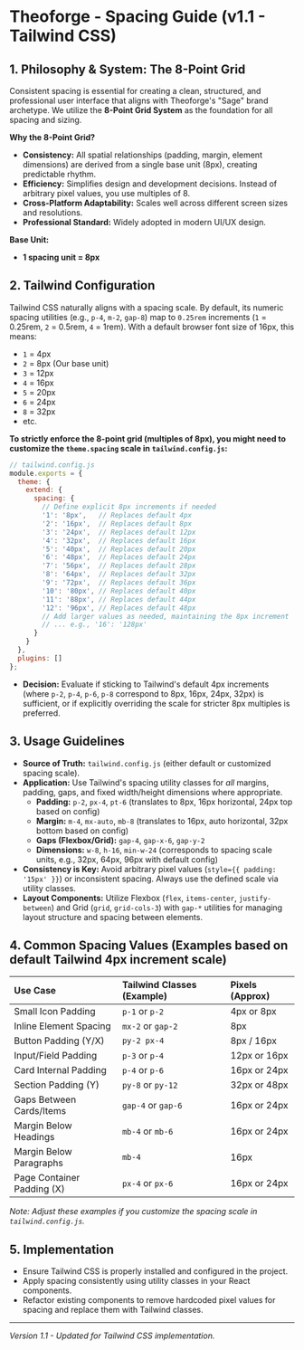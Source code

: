 # Theoforge - Spacing Guide (v1.1 - Tailwind CSS)

## 1. Philosophy & System: The 8-Point Grid

Consistent spacing is essential for creating a clean, structured, and professional user interface that aligns with Theoforge's "Sage" brand archetype. We utilize the **8-Point Grid System** as the foundation for all spacing and sizing.

**Why the 8-Point Grid?**

*   **Consistency:** All spatial relationships (padding, margin, element dimensions) are derived from a single base unit (8px), creating predictable rhythm.
*   **Efficiency:** Simplifies design and development decisions. Instead of arbitrary pixel values, you use multiples of 8.
*   **Cross-Platform Adaptability:** Scales well across different screen sizes and resolutions.
*   **Professional Standard:** Widely adopted in modern UI/UX design.

**Base Unit:**

*   **1 spacing unit = 8px**

## 2. Tailwind Configuration

Tailwind CSS naturally aligns with a spacing scale. By default, its numeric spacing utilities (e.g., `p-4`, `m-2`, `gap-8`) map to `0.25rem` increments (`1` = 0.25rem, `2` = 0.5rem, `4` = 1rem). With a default browser font size of 16px, this means:

*   `1` = 4px
*   `2` = 8px (Our base unit)
*   `3` = 12px
*   `4` = 16px
*   `5` = 20px
*   `6` = 24px
*   `8` = 32px
*   etc.

**To strictly enforce the 8-point grid (multiples of 8px), you might need to customize the `theme.spacing` scale in `tailwind.config.js`:**

```javascript
// tailwind.config.js
module.exports = {
  theme: {
    extend: {
      spacing: {
        // Define explicit 8px increments if needed
        '1': '8px',   // Replaces default 4px
        '2': '16px',  // Replaces default 8px
        '3': '24px',  // Replaces default 12px
        '4': '32px',  // Replaces default 16px
        '5': '40px',  // Replaces default 20px
        '6': '48px',  // Replaces default 24px
        '7': '56px',  // Replaces default 28px
        '8': '64px',  // Replaces default 32px
        '9': '72px',  // Replaces default 36px
        '10': '80px', // Replaces default 40px
        '11': '88px', // Replaces default 44px
        '12': '96px', // Replaces default 48px
        // Add larger values as needed, maintaining the 8px increment
        // ... e.g., '16': '128px'
      }
    }
  },
  plugins: []
};
```
*   **Decision:** Evaluate if sticking to Tailwind's default 4px increments (where `p-2`, `p-4`, `p-6`, `p-8` correspond to 8px, 16px, 24px, 32px) is sufficient, or if explicitly overriding the scale for stricter 8px multiples is preferred.

## 3. Usage Guidelines

*   **Source of Truth:** `tailwind.config.js` (either default or customized spacing scale).
*   **Application:** Use Tailwind's spacing utility classes for *all* margins, padding, gaps, and fixed width/height dimensions where appropriate.
    *   **Padding:** `p-2`, `px-4`, `pt-6` (translates to 8px, 16px horizontal, 24px top based on config)
    *   **Margin:** `m-4`, `mx-auto`, `mb-8` (translates to 16px, auto horizontal, 32px bottom based on config)
    *   **Gaps (Flexbox/Grid):** `gap-4`, `gap-x-6`, `gap-y-2`
    *   **Dimensions:** `w-8`, `h-16`, `min-w-24` (corresponds to spacing scale units, e.g., 32px, 64px, 96px with default config)
*   **Consistency is Key:** Avoid arbitrary pixel values (`style={{ padding: '15px' }}`) or inconsistent spacing. Always use the defined scale via utility classes.
*   **Layout Components:** Utilize Flexbox (`flex`, `items-center`, `justify-between`) and Grid (`grid`, `grid-cols-3`) with `gap-*` utilities for managing layout structure and spacing between elements.

## 4. Common Spacing Values (Examples based on default Tailwind 4px increment scale)

| Use Case                      | Tailwind Classes (Example) | Pixels (Approx) |
| :---------------------------- | :------------------------- | :-------------- |
| Small Icon Padding            | `p-1` or `p-2`             | 4px or 8px      |
| Inline Element Spacing        | `mx-2` or `gap-2`          | 8px             |
| Button Padding (Y/X)          | `py-2 px-4`                | 8px / 16px      |
| Input/Field Padding         | `p-3` or `p-4`             | 12px or 16px    |
| Card Internal Padding         | `p-4` or `p-6`             | 16px or 24px    |
| Section Padding (Y)           | `py-8` or `py-12`          | 32px or 48px    |
| Gaps Between Cards/Items    | `gap-4` or `gap-6`         | 16px or 24px    |
| Margin Below Headings         | `mb-4` or `mb-6`           | 16px or 24px    |
| Margin Below Paragraphs       | `mb-4`                     | 16px            |
| Page Container Padding (X)    | `px-4` or `px-6`           | 16px or 24px    |

*Note: Adjust these examples if you customize the spacing scale in `tailwind.config.js`.*

## 5. Implementation

*   Ensure Tailwind CSS is properly installed and configured in the project.
*   Apply spacing consistently using utility classes in your React components.
*   Refactor existing components to remove hardcoded pixel values for spacing and replace them with Tailwind classes.

---
*Version 1.1 - Updated for Tailwind CSS implementation.*
